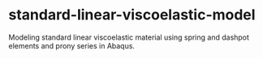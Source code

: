 # standard-linear-viscoelastic-model
Modeling standard linear viscoelastic material using spring and dashpot elements and prony series in Abaqus.
